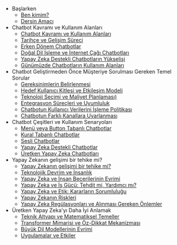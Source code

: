 * Başlarken
    * [Ben kimim?](lessons/01_baslarken.md#ben-kimim)
    * [Dersin Amacı](lessons/01_baslarken.md#dersin-amacı)
* Chatbot Kavramı ve Kullanım Alanları
    * [Chatbot Kavramı ve Kullanım Alanları](lessons/02_chatbot_kavrami.md#chatbot-nedir)
    * [Tarihçe ve Gelişim Süreci](lessons/02_chatbot_kavrami.md#tarihçe-ve-gelişim-süreci)
    * [Erken Dönem Chatbotlar](lessons/02_chatbot_kavrami.md#erken-dönem-chatbotlar)
    * [Doğal Dil İşleme ve İnternet Çağı Chatbotları](lessons/02_chatbot_kavrami.md#doğal-dil-i̇şleme-ve-i̇nternet-çağı-chatbotları)
    * [Yapay Zeka Destekli Chatbotların Yükselişi](lessons/02_chatbot_kavrami.md#yapay-zeka-destekli-chatbotların-yükselişi)
    * [Günümüzde Chatbotların Kullanım Alanları](lessons/02_chatbot_kavrami.md#günümüzde-chatbotların-kullanım-alanları)
* Chatbot Geliştirmeden Önce Müşteriye Sorulması Gereken Temel Sorular
    * [Gereksinimlerin Belirlenmesi](lessons/03_chatbot_gelistirmeden_once.md#chatbot-geliştirmeden-önce-müşteriye-sorulması-gereken-temel-sorular)
    * [Hedef Kullanıcı Kitlesi ve Etkileşim Modeli](lessons/03_chatbot_gelistirmeden_once.md#hedef-kullanıcı-kitlesi-ve-etkileşim-modeli)
    * [Teknoloji Seçimi ve Maliyet Planlaması)](lessons/03_chatbot_gelistirmeden_once.md#teknoloji-seçimi-ve-maliyet-planlaması)
    * [Entegrasyon Süreçleri ve Uyumluluk](lessons/03_chatbot_gelistirmeden_once.md#entegrasyon-süreçleri-ve-uyumluluk)
    * [Chatbotun Kullanıcı Verilerini İşleme Politikası](lessons/03_chatbot_gelistirmeden_once.md#chatbotun-kullanıcı-verilerini-İşleme-politikası)
    * [Chatbotun Farklı Kanallara Uyarlanması](lessons/03_chatbot_gelistirmeden_once.md#chatbotun-farklı-kanallara-uyarlanması)
* Chatbot Çeşitleri ve Kullanım Senaryoları
    * [Menü veya Button Tabanlı Chatbotlar](lessons/04_chatbotcesitlerikarsilastirma.md#menü-veya-button-tabanlı-chatbotlar)
    * [Kural Tabanlı Chatbotlar](lessons/04_chatbotcesitlerikarsilastirma.md#kural-tabanlı-chatbotlar)
    * [Sesli Chatbotlar](lessons/04_chatbotcesitlerikarsilastirma.md#sesli-chatbotlar)
    * [Yapay Zeka Destekli Chatbotlar](lessons/04_chatbotcesitlerikarsilastirma.md#yapay-zeka-destekli-chatbotlar)
    * [Üretken Yapay Zeka Chatbotları](lessons/04_chatbotcesitlerikarsilastirma.md#Üretken-yapay-zeka-chatbotları)
* Yapay Zekanın gelişimi bir tehike mi?
    * [Yapay Zekanın gelişimi bir tehike mi?](lessons/05_yapay_zekanin_gelisimi_tehlikemi.md#yapay-zekanın-gelişimi-bir-tehike-mi)
    * [Teknolojik Devrim ve İnsanlık](lessons/05_yapay_zekanin_gelisimi_tehlikemi.md#teknolojik-devrim-ve-i̇nsanlık)
    * [Yapay Zeka ve İnsan Becerilerinin Evrimi](lessons/05_yapay_zekanin_gelisimi_tehlikemi.md#yapay-zeka-ve-i̇nsan-becerilerinin-evrimi)
    * [Yapay Zeka ve İş Gücü: Tehdit mi, Yardımcı mı?](lessons/05_yapay_zekanin_gelisimi_tehlikemi.md#yapay-zeka-ve-i̇ş-gücü-tehdit-mi-yardımcı-mı)
    * [Yapay Zeka ve Etik: Kararların Sorumluluğu](lessons/05_yapay_zekanin_gelisimi_tehlikemi.md#yapay-zeka-ve-etik-kararların-sorumluluğu)
    * [Yapay Zekanın Riskleri](lessons/05_yapay_zekanin_gelisimi_tehlikemi.md#yapay-zekanın-riskleri)
    * [Yapay Zeka Regülasyonları ve Alınması Gereken Önlemler](lessons/05_yapay_zekanin_gelisimi_tehlikemi.md#yapay-zeka-regülasyonları-ve-alınması-gereken-önlemler)
* Üretken Yapay Zeka'yı Daha İyi Anlamak
   * [Teknik Altyapı ve Matematiksel Temeller](lessons/07_gen_ai_llm.md#teknik-altyapı-ve-matematiksel-temeller)
   * [Transformer Mimarisi ve Öz-Dikkat Mekanizması](lessons/07_gen_ai_llm.md#transformer-mimarisi-ve-öz-dikkat-mekanizması)
   * [Büyük Dil Modellerinin Evrimi](lessons/07_gen_ai_llm.md#büyük-dil-modellerinin-evrimi)
   * [Uygulamalar ve Etkiler ](lessons/07_gen_ai_llm.md#uygulamalar-ve-etkiler)
  
